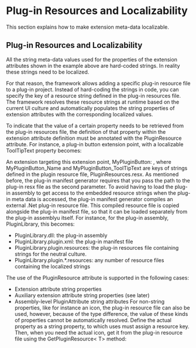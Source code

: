 Plug-in Resources and Localizability
======
This section explains how to make extension meta-data localizable.

Plug-in Resources and Localizability
-----
All the string meta-data values used for the properties of the extension attributes shown in the example above are hard-coded strings. In reality these strings need to be localized.

For that reason, the framework allows adding a specific plug-in resource file to a plug-in project. Instead of hard-coding the strings in code, you can specify the key of a resource string defined in the plug-in resources file. The framework resolves these resource strings at runtime based on the current UI culture and automatically populates the string properties of extension attributes with the corresponding localized values.

To indicate that the value of a certain property needs to be retrieved from the plug-in resources file, the definition of that property within the extension attribute definition must be annotated with the PluginResource attribute. For instance, a plug-in button extension point, with a localizable ToolTipText property becomes:

An extension targeting this extension point, MyPluginButton:
, where MyPluginButton_Name and MyPluginButton_ToolTipText are keys of strings defined in the plugin resource file, PluginResources.resx.
As mentioned before, the plug-in manifest generator requires that you pass the path to the plug-in resx file as the second parameter. To avoid having to load the plug-in assembly to get access to the embedded resource strings when the plug-in meta data is accessed, the plug-in manifest generator compiles an external .Net plug-in resource file. This compiled resource file is copied alongside the plug-in manifest file, so that it can be loaded separately from the plug-in assemblyu itself. For instance, for the plug-in assembly, PluginLibrary, this becomes:

* PluginLibrary.dll: the plug-in assembly
* PluginLibrary.plugin.xml: the plug-in manifest file
* PluginLibrary.plugin.resources: the plug-in resources file containing strings for the neutral culture.
* PluginLibrary.plugin.*.resources: any number of resource files containing the localized strings
  
The use of the PluginResource attribute is supported in the following cases:

* Extension attribute string properties
* Auxiliary extension attribute string properties (see later)
* Assembly-level PluginAttribute string attributes
For non-string properties, like for instance an icon, the plug-in resource file can also be used, however, because of the type difference, the value of these kinds of properties cannot be automatically resolved. Define the actual property as a string property, to which uses must assign a resource key. Then, when you need the actual icon, get it from the plug-in resource file using the GetPluginResource< T> method:
